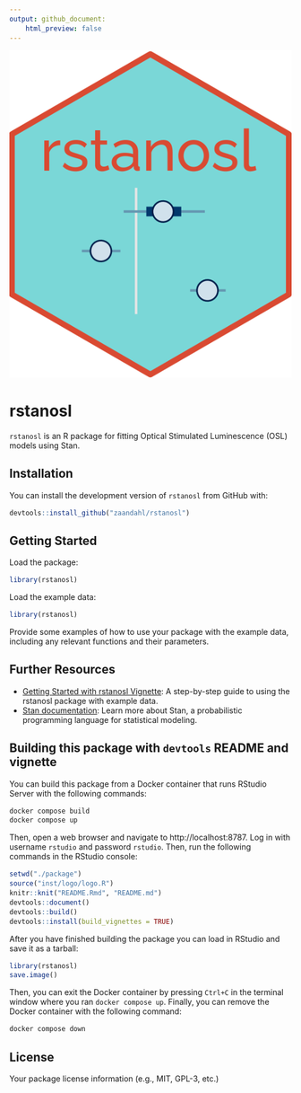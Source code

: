 ```yaml
---
output: github_document:
    html_preview: false
---
```




![rstanosl logo](man/figures/logo.png)

# rstanosl

`rstanosl` is an R package for fitting Optical Stimulated Luminescence (OSL) models using Stan.

## Installation

You can install the development version of `rstanosl` from GitHub with:


```r
devtools::install_github("zaandahl/rstanosl")
```

## Getting Started

Load the package:


```r
library(rstanosl)
```

Load the example data:


```r
library(rstanosl)
```

Provide some examples of how to use your package with the example data, including any relevant functions and their parameters.

## Further Resources

- [Getting Started with rstanosl Vignette](link-to-vignette): A step-by-step guide to using the rstanosl package with example data.
- [Stan documentation](https://mc-stan.org/users/documentation/): Learn more about Stan, a probabilistic programming language for statistical modeling.

## Building this package with `devtools` README and vignette

You can build this package from a Docker container that runs RStudio Server with the following commands:


```bash
docker compose build
docker compose up
```

Then, open a web browser and navigate to http://localhost:8787. Log in with username `rstudio` and password `rstudio`. Then, run the following commands in the RStudio console:


```r
setwd("./package")
source("inst/logo/logo.R")
knitr::knit("README.Rmd", "README.md")
devtools::document()
devtools::build()
devtools::install(build_vignettes = TRUE)
```

After you have finished building the package you can load in RStudio and save it as a tarball:


```r
library(rstanosl)
save.image()
```

Then, you can exit the Docker container by pressing `Ctrl+C` in the terminal window where you ran `docker compose up`. Finally, you can remove the Docker container with the following command:


```bash
docker compose down
```


## License

Your package license information (e.g., MIT, GPL-3, etc.)
